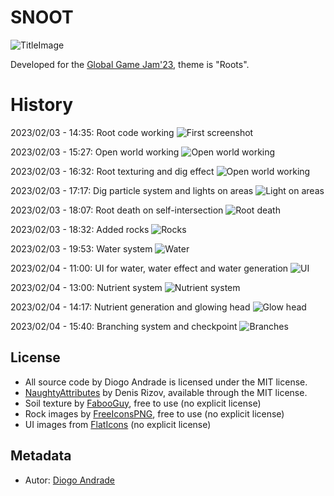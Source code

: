 # SNOOT

![TitleImage](Screenshots/screen11.png)

Developed for the [Global Game Jam'23], theme is "Roots".

# History

2023/02/03 - 14:35: Root code working
![First screenshot](Screenshots/screen01.png)

2023/02/03 - 15:27: Open world working
![Open world working](Screenshots/screen02.png)

2023/02/03 - 16:32: Root texturing and dig effect
![Open world working](Screenshots/screen03.png)

2023/02/03 - 17:17: Dig particle system and lights on areas
![Light on areas](Screenshots/screen04.png)

2023/02/03 - 18:07: Root death on self-intersection
![Root death](Screenshots/screen05.png)

2023/02/03 - 18:32: Added rocks
![Rocks](Screenshots/screen06.png)

2023/02/03 - 19:53: Water system
![Water](Screenshots/screen07.png)

2023/02/04 - 11:00: UI for water, water effect and water generation
![UI](Screenshots/screen08.png)

2023/02/04 - 13:00: Nutrient system
![Nutrient system](Screenshots/screen09.png)

2023/02/04 - 14:17: Nutrient generation and glowing head
![Glow head](Screenshots/screen10.png)

2023/02/04 - 15:40: Branching system and checkpoint
![Branches](Screenshots/screen11.png)

## License

* All source code by Diogo Andrade is licensed under the MIT license.
* [NaughtyAttributes] by Denis Rizov, available through the MIT license.
* Soil texture by [FabooGuy], free to use (no explicit license)
* Rock images by [FreeIconsPNG], free to use (no explicit license)
* UI images from [FlatIcons] (no explicit license)

## Metadata

* Autor: [Diogo Andrade]

[Diogo Andrade]:https://github.com/DiogoDeAndrade
[NaughtyAttributes]:https://github.com/dbrizov/NaughtyAttributes
[Crayon]:https://www.craiyon.com/
[Midjourney]:https://www.midjourney.com/home/
[Global Game Jam'23]:https://globalgamejam.org/
[CC0]:https://creativecommons.org/publicdomain/zero/1.0/
[FabooGuy]:https://www.deviantart.com/fabooguy
[FreeIconsPNG]:https://www.freeiconspng.com/
[FlatIcons]:http://www.flaticons.com
